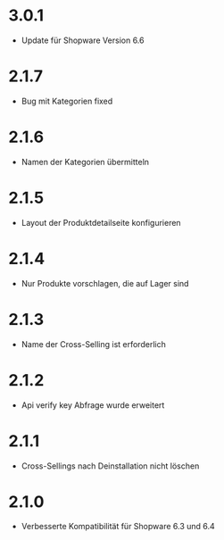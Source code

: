 # 3.0.1
- Update für Shopware Version 6.6

# 2.1.7
- Bug mit Kategorien fixed

# 2.1.6
- Namen der Kategorien übermitteln

# 2.1.5
- Layout der Produktdetailseite konfigurieren

# 2.1.4
- Nur Produkte vorschlagen, die auf Lager sind

# 2.1.3
- Name der Cross-Selling ist erforderlich

# 2.1.2
- Api verify key Abfrage wurde erweitert

# 2.1.1
- Cross-Sellings nach Deinstallation nicht löschen

# 2.1.0
- Verbesserte Kompatibilität für Shopware 6.3 und 6.4
